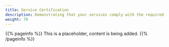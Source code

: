 ```yaml
---
title: Service Certification
description: Demonstrating that your services comply with the required official certifications.
weight: 70
---
```


{{% pageinfo %}}
This is a placeholder, content is being added.
{{% /pageinfo %}}

